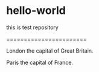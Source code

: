 # hello-world
this is test repository

=======================

London the capital of Great Britain.

Paris the capital of France.
